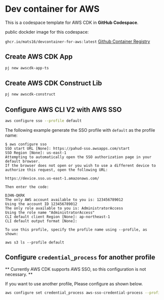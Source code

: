# Dev container for AWS

This is a codespace template for AWS CDK in **GitHub Codespace**.

public dockder image for this codespace:

`ghcr.io/mats16/devcontainer-for-aws:latest` [Github Container Registry](https://github.com/mats16/devcontainer-for-aws/pkgs/container/devcontainer-for-aws)

## Create AWS CDK App

```bash
pj new awscdk-app-ts
```

## Create AWS CDK Construct Lib

```bash
pj new awscdk-construct
```

## Configure AWS CLI V2 with AWS SSO

```bash
aws configure sso --profile default
```

The following example generate the SSO profile with `default` as the profile name:

```
$ aws configure sso
SSO start URL [None]: https://pahud-sso.awsapps.com/start                                                                                                                               
SSO Region [None]: us-east-1                                                                                                                                                            
Attempting to automatically open the SSO authorization page in your default browser.
If the browser does not open or you wish to use a different device to authorize this request, open the following URL:

https://device.sso.us-east-1.amazonaws.com/

Then enter the code:

DJHN-QKRK
The only AWS account available to you is: 123456789012
Using the account ID 123456789012
The only role available to you is: AdministratorAccess
Using the role name "AdministratorAccess"
CLI default client Region [None]: ap-northeast-1                                                                     
CLI default output format [None]:                                                                                    

To use this profile, specify the profile name using --profile, as shown:

aws s3 ls --profile default        
```

## Configure `credential_process` for another profile

** Currently AWS CDK supports AWS SSO, so this configuration is not necessary. **

If you want to use another profile, Please configure as shown below.

```sh
aws configure set credential_process aws-sso-credential-process --profile <profile_name>
```

